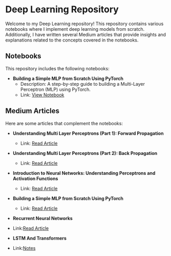 # Deep Learning Repository

Welcome to my Deep Learning repository! This repository contains various notebooks where I implement deep learning models from scratch. Additionally, I have written several Medium articles that provide insights and explanations related to the concepts covered in the notebooks.
## Notebooks
This repository includes the following notebooks:

- **Building a Simple MLP from Scratch Using PyTorch**
  - Description: A step-by-step guide to building a Multi-Layer Perceptron (MLP) using PyTorch.
  - Link: [View Notebook](https://github.com/MN-Noor/DeepLearning-From-Scratch/blob/main/MLP_from_scratch.ipynb)

## Medium Articles

Here are some articles that complement the notebooks:

- **Understanding Multi Layer Perceptrons (Part 1): Forward Propagation**
  - Link: [Read Article](https://medium.com/@mn05052002/understanding-multi-layer-perceptrons-part-1-forward-propagation-e051d87f1714)

- **Understanding Multi Layer Perceptrons (Part 2): Back Propagation**
  - Link: [Read Article](https://medium.com/@mn05052002/understanding-multi-layer-perceptrons-part-2-back-propagation-51c318c5a52c)

- **Introduction to Neural Networks: Understanding Perceptrons and Activation Functions**
  - Link: [Read Article](https://medium.com/@mn05052002/introduction-to-neural-networks-understanding-perceptrons-and-activation-functions-bc5271709842)
    
- **Building a Simple MLP from Scratch Using PyTorch**
  - Link: [Read Article](https://medium.com/@mn05052002/building-a-simple-mlp-from-scratch-using-pytorch-7d50ca66512b)
    
- **Recurrent Neural Networks**
- Link:[Read Article](https://medium.com/@mn05052002/comprehensive-guide-to-recurrent-neural-networks-part-1-b363fc454ffe)

- **LSTM And Transformers**
- Link:[Notes](https://drive.google.com/file/d/1fXpbI8NrK56N8wFaKwCG6XpJiTEqtNYI/view?usp=drive_link)
